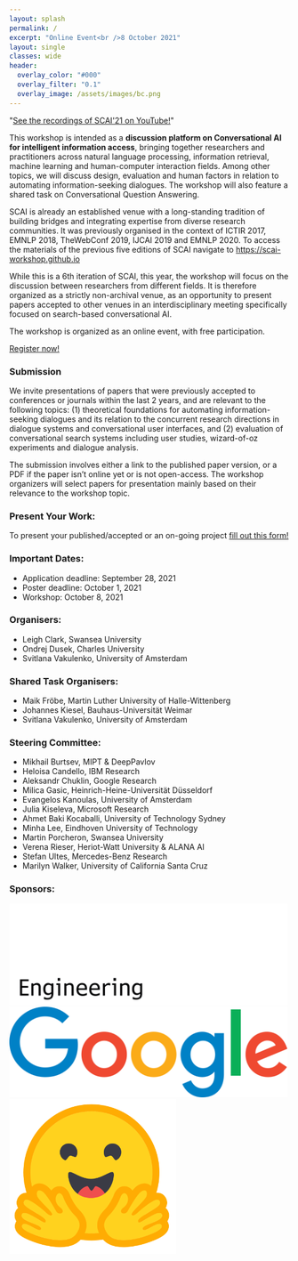 ```yaml
---
layout: splash
permalink: /
excerpt: "Online Event<br />8 October 2021"
layout: single
classes: wide
header:
  overlay_color: "#000"
  overlay_filter: "0.1"
  overlay_image: /assets/images/bc.png
---
```



<!-- ### Workshop overview: -->
"<a href="https://www.youtube.com/playlist?list=PLo1zgVC8zqnwjHnRM06MPjFwO20T9cjbj">See the recordings of SCAI'21 on YouTube!</a>"

This workshop is intended as a **discussion platform on Conversational AI for intelligent information access**, bringing together researchers and practitioners across natural language processing, information retrieval, machine learning and human-computer interaction fields. Among other topics, we will discuss design, evaluation and human factors in relation to automating information-seeking dialogues. The workshop will also feature a shared task on Conversational Question Answering.

SCAI is already an established venue with a long-standing tradition of building bridges and integrating expertise from diverse research communities. It was previously organised in the context of ICTIR 2017, EMNLP 2018, TheWebConf 2019, IJCAI 2019 and EMNLP 2020. To access the materials of the previous five editions of SCAI navigate to <https://scai-workshop.github.io>

While this is a 6th iteration of SCAI, this year, the workshop will focus on the discussion between researchers from different fields. It is therefore organized as a strictly non-archival venue, as an opportunity to present papers accepted to other venues in an interdisciplinary meeting specifically focused on search-based conversational AI.

The workshop is organized as an online event, with free participation.


[Register now!](https://www.eventbrite.com/e/scai21-tickets-167871384831)


### Submission

We invite presentations of papers that were previously accepted to conferences or journals within the last 2 years, and are relevant to the following topics: (1) theoretical foundations for automating information-seeking dialogues and its relation to the concurrent research directions in dialogue systems and conversational user interfaces, and (2) evaluation of conversational search systems including user studies, wizard-of-oz experiments and dialogue analysis.

The submission involves either a link to the published paper version, or a PDF if the paper isn’t online yet or is not open-access. The workshop organizers will select papers for presentation mainly based on their relevance to the workshop topic.


### Present Your Work:

To present your published/accepted or an on-going project [fill out this form!](https://forms.gle/CSCch2FBRT9V84gA8) 


### Important Dates:

* Application deadline: September 28, 2021
* Poster deadline: October 1, 2021
* Workshop: October 8, 2021

### Organisers:

* Leigh Clark, Swansea University
* Ondrej Dusek, Charles University
* Svitlana Vakulenko, University of Amsterdam

### Shared Task Organisers:

* Maik Fröbe, Martin Luther University of Halle-Wittenberg
* Johannes Kiesel, Bauhaus-Universität Weimar
* Svitlana Vakulenko, University of Amsterdam

### Steering Committee:

* Mikhail Burtsev,  MIPT & DeepPavlov
* Heloisa Candello, IBM Research
* Aleksandr Chuklin, Google Research
* Milica Gasic, Heinrich-Heine-Universität Düsseldorf
* Evangelos Kanoulas, University of Amsterdam
* Julia Kiseleva, Microsoft Research
* Ahmet Baki Kocaballi, University of Technology Sydney
* Minha Lee, Eindhoven University of Technology
* Martin Porcheron, Swansea University
* Verena Rieser, Heriot-Watt University & ALANA AI
* Stefan Ultes, Mercedes-Benz Research
* Marilyn Walker, University of California Santa Cruz

### Sponsors:

<img src="/assets/images/bloomberg.png" alt="Bloomberg" width="500"/>
<br />
<img src="/assets/images/google.png" alt="Google" width="500"/>
<br />
<img src="/assets/images/huggingface.png" alt="HuggingFace" width="300"/>
